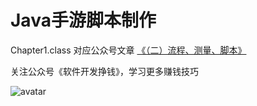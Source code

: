 # Java手游脚本制作

Chapter1.class  对应公众号文章  [《（二）流程、测量、脚本》](https://mp.weixin.qq.com/s/GmmoWA2qjCvv6bSgq1IeDw)


关注公众号《软件开发挣钱》，学习更多赚钱技巧

![avatar](https://note.youdao.com/yws/api/personal/file/C8602426E05D4B14B74D902142D20CEB?method=download&shareKey=cab3824900e976d62087bc4c776e8870)